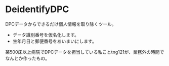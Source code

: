# DeidentifyDPC

DPCデータからできるだけ個人情報を取り除くツール。

* データ識別番号を仮名化します。
* 生年月日と郵便番号をあいまいにします。

某500床以上病院でDPCデータを担当している私ことtng121が、業務外の時間でなんとか作ったもの。
